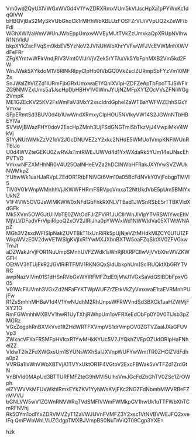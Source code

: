 Vm0wd2QyUXlVWGxWV0d4V1YwZDRXRmxVUm5kVlJscHpXa1pPYWxKc1dqQlVW
bHBQVjBaS2MySkVUbGhoCk1rMHhWbXBLUzFOSFZrVlJiVVpUQ2xZeWFIbFdi
WGhXWlVaWmVWUnJWbEppUmxwWVEyMUtTVkZzUmxkaQpXRUpNVlhwR1NtVldU
bkpXYkZacFVqSm9kbEV5YzNoV2JVNUhWbXhrYVFwWFJVcEVWMnhXWVdFeFRr
ZFgKYmtwWFlrVndjRlV3Vmt0VlJrVjVZek5rYTAxVk5YbFphMXB2Vm5kd2FW
WnJWak5XYkdoM1V6RlNkRlpyClpHb0tVbGQ0VkZsclZURmpSbFYzVm10MFZs
SnJWalZhVlZZd1lURmFjbGRxUmxwaE1YQnlXVlpHZDFZeApTbFpoTTJSWFlr
ZG9NMVZxUms5a1JscHpDbHBHV1V0WmJYUjNZMFpXY1ZOcVVsZFNiWGg2VmpK
ME1GZEcKV25KV2FsWmFaV3MxY2xscldrdGphelZaWTBaYWFWZEhhSGxYVmxw
SFpERmtSd3BUV0d4b1UwWndXRmxyClpHOU5NVlkyVW14S2JGWnNTbHBEYlVa
SVVsVjBWazFHY0doV2ExcHpZMnh3UjFSdGNGTmlSbTkzVjJ4VwpiMkV4WkVj
S1YyNUtWMkZzV21oV2JGcDNUVEZzY2xkc2NHdE5WMUo1VmpKNFlWUnRTblJo
U0d4WVZteGEKU0ZwRVJsTmtRWEJUWVd4d1YxWXdaRk5YUm14eUNscEhPVTVO
VmxwNFZXMHhNR0V4U25OalNHeEVZa2hDClNWbHFRakJXYlVwSVZWUkNWMkpZ
YUhwWk1uaHJaRVpLZEdOR1RtbFNiVGt6Vm10a05BcFdNVkY0VjFobgpTMVl5
TlV0V01rWnpWMnhhVjJKWWFHRmFSRVpoVmxaT2NtUkdVbE5pUm5BMlYxUkNZ
V1F4VW5OVGJsWlMKWW0xNFdGbFhkRXNLVTBad1JWSnRSbE5rTTBKVldXdGFk
Mk5XVm5OWGJtUllVbTE0ZWtOdFJrZFViR1JUCllrWnJlVlpYTVRSWlYwcEhV
MjVLVDFadVFrVlpiRlpoQ2xOV2JIRlJha0pYWWxWd1NWWldVa05XTWtWNApZ
MGh3V2sxdWFISlpNakZUVTBkT1IxUnRiRk5pUjNjeVZtMHdkMlZCY0U1U1ZF
WkpWVzE0V2dwVE1WSlgKVjIxR1YwMXJXbnBXTW5oaFZqSktXV0ZFVGxwTmJt
aDZWakJrVjFOR1NuUmpSMnhUVFZWdk1sWnRjRXRPClIwVjVVbXhrWVZKWGFH
OEtWV3hTUjFkR2JGVlRiRTFMV1RKNGQxSldUbkphUm1SclRUQktXbGRYTVRC
awpNazVIVm01S1dHSnRVbGxWYlRFMFZtdE9jMVJ1VGxSaVdGSlBDbFpxVG05
V01WcFlUVmh3VGxZd2NFaFYKTWpWUFZrZEtkVkZyVmxwaE1taEVRMnhPUjFw
R1ZsSmhhMHBaV1d4V1YwNUdhM2RhUnpsWFRWVndSd3BXCk1uaHZWMjFXY21O
RmFGWmhhMXBVV1hwR1UyTXhjRWhpUm1oVFRXeEdObFp0Y0V0TlJsb3pZMGRz
VGxZegphRnBXVkVvd1ltZHdWRTFXVmpVS1drVmpOV0ZGTVZaalJXaGFUVVp3
ZWxacVFYaFRSMFpHVlcxR1YwMHkKYUc5V2JYQkhZVEpOZUdORlpHaFNhelZZ
VldwT2IxZFdXWGxsUm1SYUNsWXhSalJXVnpWUFYwWmtTR0ZHClZVdFdha0p2
VVRGa1IxWnVWbXBTVjA1TVYxUktOR1F4VGtoV2ExcFBWak5vVTFZd1ZrdGtN
VnBIVld0MApUd3BTTURFMFZteG9hMVl5UlhsVmJGcFdZbGhTV0ZSc1ZrOWph
elZYWVVkMFUxWkhlRmxEYkZKV1YyNWsKVjFKc2NGZFdNbmhMWVRBeFZrMVVU
bGNLVW5wV1ZGWnRNVWRqTVdSMFlVWmFWMkpGV1hwUk1uTTFWbXhTCmRFNVhj
Rk5OYm1odlYxZDRVMVZyT1ZaVWJUVnFVMFZ3Y2xsc1VtNVBVWEJFQ2xvelFq
QmFWbWhLVUZGdgpTMXBJVmpBS0NuTnViQT09Cgp3YXE=

hzk